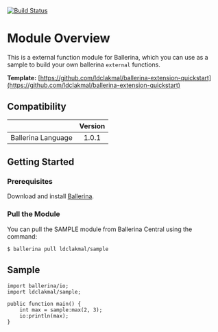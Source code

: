 [![Build Status](https://api.travis-ci.com/ldclakmal/ballerina-extension-quickstart.svg?branch=master)](https://travis-ci.com/ldclakmal/ballerina-extension-quickstart)

# Module Overview

This is a external function module for Ballerina, which you can use as a sample to build your own ballerina `external` functions.

**Template:** [https://github.com/ldclakmal/ballerina-extension-quickstart](https://github.com/ldclakmal/ballerina-extension-quickstart)

## Compatibility

|                      |           Version           |
|:--------------------:|:---------------------------:|
| Ballerina Language   |            1.0.1            |

## Getting Started

### Prerequisites

Download and install [Ballerina](https://ballerina.io/downloads/).

### Pull the Module

You can pull the SAMPLE module from Ballerina Central using the command:
```ballerina
$ ballerina pull ldclakmal/sample
```

## Sample

```ballerina
import ballerina/io;
import ldclakmal/sample;

public function main() {
    int max = sample:max(2, 3);
    io:println(max);
}
```
